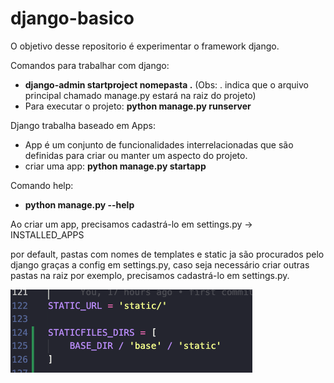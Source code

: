 # django-basico

O objetivo desse repositorio é experimentar o framework django.

Comandos para trabalhar com django:

- **django-admin startproject nomepasta .** (Obs: . indica que o arquivo principal chamado manage.py estará na raiz do projeto)
- Para executar o projeto: **python manage.py runserver**

Django trabalha baseado em Apps:

- App é um conjunto de funcionalidades interrelacionadas que são definidas para criar ou manter um aspecto do projeto.
- criar uma app: **python manage.py startapp**

Comando help:

- **python manage.py --help**

Ao criar um app, precisamos cadastrá-lo em settings.py -> INSTALLED_APPS

por default, pastas com nomes de templates e static ja são procurados pelo django graças a config em settings.py, caso seja necessário
criar outras pastas na raiz por exemplo, precisamos cadastrá-lo em settings.py. <br>

![Alt text](image.png)
